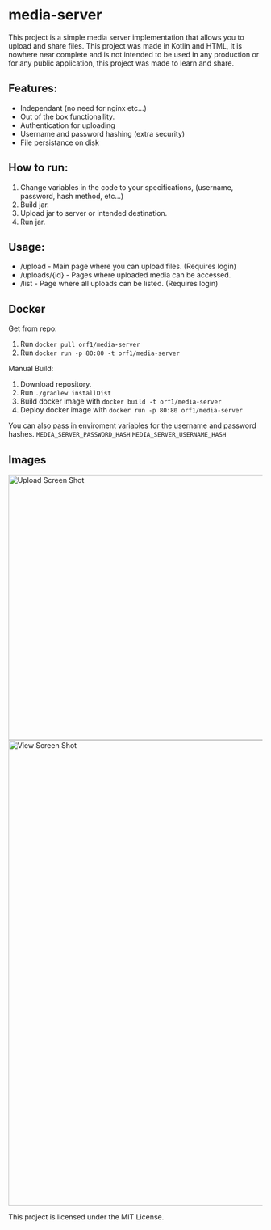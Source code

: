 # media-server

This project is a simple media server implementation that allows you to upload and share files. This project was made in Kotlin and HTML, it is nowhere near complete and is not intended to be used in any production or for any public application, this project was made to learn and share.

## Features:
- Independant (no need for nginx etc...)
- Out of the box functionallity.
- Authentication for uploading
- Username and password hashing (extra security)
- File persistance on disk

## How to run:
1. Change variables in the code to your specifications, (username, password, hash method, etc...)
2. Build jar.
3. Upload jar to server or intended destination.
4. Run jar.

## Usage:
- /upload - Main page where you can upload files. (Requires login)
- /uploads/{id} - Pages where uploaded media can be accessed.
- /list - Page where all uploads can be listed. (Requires login)

## Docker
Get from repo:
1. Run `docker pull orf1/media-server`
2. Run `docker run -p 80:80 -t orf1/media-server`

Manual Build:
1. Download repository.
2. Run `./gradlew installDist`
3. Build docker image with `docker build -t orf1/media-server`
4. Deploy docker image with `docker run -p 80:80 orf1/media-server`

You can also pass in enviroment variables for the username and password hashes.
`MEDIA_SERVER_PASSWORD_HASH`
`MEDIA_SERVER_USERNAME_HASH`

## Images


<img width="525" alt="Upload Screen Shot" src="https://user-images.githubusercontent.com/39539212/151848034-1be95232-f39a-4661-8c68-92bc76777bc3.png">


<img width="921" alt="View Screen Shot" src="https://user-images.githubusercontent.com/39539212/151848144-e7c7b4b2-cfe2-48f6-9b6e-ca40ab1c1cae.png">

This project is licensed under the MIT License.
